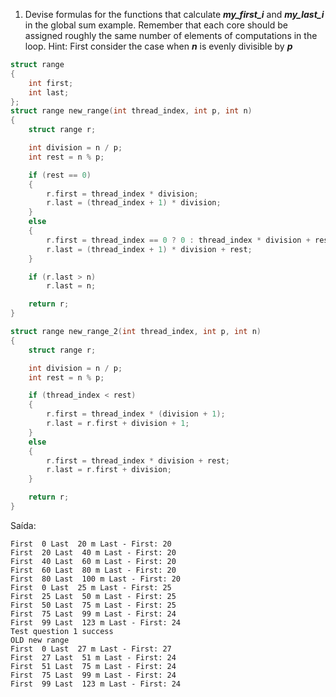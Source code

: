 
1. Devise formulas for the functions that calculate **_my_first_i_** and **_my_last_i_** in the global sum example. Remember that each core should be assigned roughly the same number of elements of computations in the loop. Hint: First consider the case when **_n_** is evenly divisible by **_p_**

```c
struct range
{
    int first;
    int last;
};
struct range new_range(int thread_index, int p, int n)
{
    struct range r;

    int division = n / p;
    int rest = n % p;

    if (rest == 0)
    {
        r.first = thread_index * division;
        r.last = (thread_index + 1) * division;
    }
    else
    {
        r.first = thread_index == 0 ? 0 : thread_index * division + rest;
        r.last = (thread_index + 1) * division + rest;
    }

    if (r.last > n)
        r.last = n;

    return r;
}

struct range new_range_2(int thread_index, int p, int n)
{
    struct range r;

    int division = n / p;
    int rest = n % p;

    if (thread_index < rest)
    {
        r.first = thread_index * (division + 1);
        r.last = r.first + division + 1;
    }
    else
    {
        r.first = thread_index * division + rest;
        r.last = r.first + division;
    }

    return r;
}
```
Saída:
```
First  0 Last  20 m Last - First: 20
First  20 Last  40 m Last - First: 20
First  40 Last  60 m Last - First: 20
First  60 Last  80 m Last - First: 20
First  80 Last  100 m Last - First: 20
First  0 Last  25 m Last - First: 25
First  25 Last  50 m Last - First: 25
First  50 Last  75 m Last - First: 25
First  75 Last  99 m Last - First: 24
First  99 Last  123 m Last - First: 24
Test question 1 success
OLD new range
First  0 Last  27 m Last - First: 27
First  27 Last  51 m Last - First: 24
First  51 Last  75 m Last - First: 24
First  75 Last  99 m Last - First: 24
First  99 Last  123 m Last - First: 24
```
